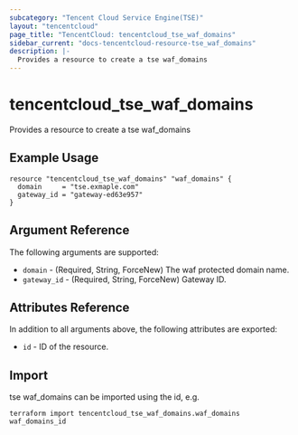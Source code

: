 ```yaml
---
subcategory: "Tencent Cloud Service Engine(TSE)"
layout: "tencentcloud"
page_title: "TencentCloud: tencentcloud_tse_waf_domains"
sidebar_current: "docs-tencentcloud-resource-tse_waf_domains"
description: |-
  Provides a resource to create a tse waf_domains
---
```


# tencentcloud_tse_waf_domains

Provides a resource to create a tse waf_domains

## Example Usage

```hcl
resource "tencentcloud_tse_waf_domains" "waf_domains" {
  domain     = "tse.exmaple.com"
  gateway_id = "gateway-ed63e957"
}
```

## Argument Reference

The following arguments are supported:

* `domain` - (Required, String, ForceNew) The waf protected domain name.
* `gateway_id` - (Required, String, ForceNew) Gateway ID.

## Attributes Reference

In addition to all arguments above, the following attributes are exported:

* `id` - ID of the resource.



## Import

tse waf_domains can be imported using the id, e.g.

```
terraform import tencentcloud_tse_waf_domains.waf_domains waf_domains_id
```

